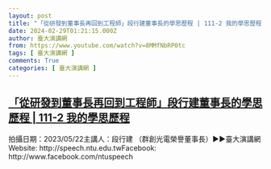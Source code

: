 ```yaml
---
layout: post
title: "「從研發到董事長再回到工程師」段行建董事長的學思歷程 | 111-2 我的學思歷程"
date: 2024-02-29T01:21:15.000Z
author: 臺大演講網
from: https://www.youtube.com/watch?v=8MMfNbRP0tc
tags: [ 臺大演講網 ]
comments: True
categories: [ 臺大演講網 ]
---
```

<!--1709169675000-->
[「從研發到董事長再回到工程師」段行建董事長的學思歷程 | 111-2 我的學思歷程](https://www.youtube.com/watch?v=8MMfNbRP0tc)
------

<div>
拍攝日期：2023/05/22主講人：段行建 （群創光電榮譽董事長）►►臺大演講網Website: http://speech.ntu.edu.twFacebook: http://www.facebook.com/ntuspeech
</div>
